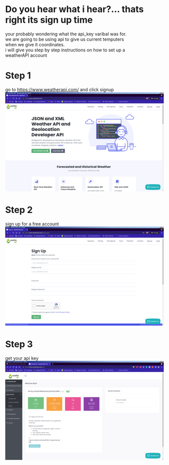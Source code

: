 # Do you hear what i hear?... thats right its sign up time

your probably wondering what the api_key varibal was for. \
we are going to be using api to give us current temputers \
when we give it coordinates. \
i will give you step by step instructions on how to set up a \
weatherAPI account

# Step 1
go to https://www.weatherapi.com/ and click signup \
<img src="/images/you_know_im_lazy.png">
# Step 2
sign up for a free account \
<img src="/images/Signup - WeatherAPI.com - Brave_001.png">
# Step 3 
get your api key \
<img src="/images/Dashboard - WeatherAPI.com - Brave_001.png">